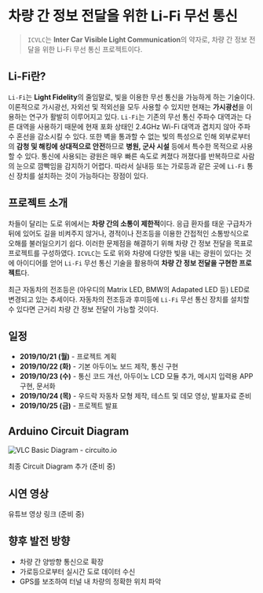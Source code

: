 # 차량 간 정보 전달을 위한 Li-Fi 무선 통신

> `ICVLC`는 **Inter Car Visible Light Communication**의 약자로, 차량 간 정보 전달을 위한 Li-Fi 무선 통신 프로젝트이다.

## Li-Fi란?

`Li-Fi`는 **Light Fidelity**의 줄임말로, 빛을 이용한 무선 통신을 가능하게 하는 기술이다. 이론적으로 가시광선, 자외선 및 적외선을 모두 사용할 수 있지만 현재는 **가시광선**을 이용하는 연구가 활발히 이루어지고 있다. `Li-Fi`는 기존의 무선 통신 주파수 대역과는 다른 대역을 사용하기 때문에 현재 포화 상태인 2.4GHz Wi-Fi 대역과 겹치지 않아 주파수 혼선을 감소시킬 수 있다. 또한 벽을 통과할 수 없는 빛의 특성으로 인해 외부로부터의 **감청 및 해킹에 상대적으로 안전**하므로 **병원, 군사 시설** 등에서 특수한 목적으로 사용할 수 있다. 통신에 사용되는 광원은 매우 빠른 속도로 켜졌다 꺼졌다를 반복하므로 사람의 눈으로 깜빡임을 감지하기 어렵다. 따라서 실내등 또는 가로등과 같은 곳에 `Li-Fi` 통신 장치를 설치하는 것이 가능하다는 장점이 있다.

## 프로젝트 소개

차들이 달리는 도로 위에서는 **차량 간의 소통이 제한적**이다. 응급 환자를 태운 구급차가 뒤에 있어도 길을 비켜주지 않거나, 경적이나 전조등을 이용한 간접적인 소통방식으로 오해를 불러일으키기 쉽다. 이러한 문제점을 해결하기 위해 차량 간 정보 전달을 목표로 프로젝트를 구성하였다. `ICVLC`는 도로 위와 차량에 다양한 빛을 내는 광원이 있다는 것에 아이디어를 얻어 `Li-Fi` 무선 통신 기술을 활용하여 **차량 간 정보 전달을 구현한 프로젝트**다.

최근 자동차의 전조등은 (아우디의 Matrix LED, BMW의 Adapated LED 등) LED로 변경되고 있는 추세이다. 자동차의 전조등과 후미등에 `Li-Fi` 무선 통신 장치를 설치할 수 있다면 근거리 차량 간 정보 전달이 가능할 것이다.

## 일정

- **2019/10/21 (월)** - 프로젝트 계획
- **2019/10/22 (화)** - 기본 아두이노 보드 제작, 통신 구현
- **2019/10/23 (수)** - 통신 코드 개선, 아두이노 LCD 모듈 추가, 메시지 입력용 APP 구현, 문서화
- **2019/10/24 (목)** - 우드락 자동차 모형 제작, 테스트 및 데모 영상, 발표자료 준비
- **2019/10/25 (금)** - 프로젝트 발표

## Arduino Circuit Diagram

![VLC Basic Diagram - circuito.io](https://user-images.githubusercontent.com/14247340/67360934-2c678680-f5a2-11e9-9c0d-18845fe25af1.png)

최종 Circuit Diagram 추가 (준비 중)

## 시연 영상

유튜브 영상 링크 (준비 중)

## 향후 발전 방향

- 차량 간 양방향 통신으로 확장
- 가로등으로부터 실시간 도로 데이터 수신
- GPS를 보조하여 터널 내 차량의 정확한 위치 파악